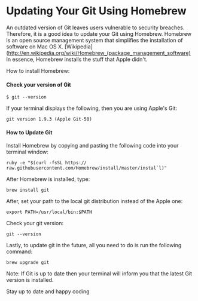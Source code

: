 Updating Your Git Using Homebrew
===

An outdated version of Git leaves users vulnerable to security breaches. Therefore, it is a good idea to update your Git using Homebrew. Homebrew is an open source management system that simplifies the installation of software on Mac OS X. [Wikipedia](http://en.wikipedia.org/wiki/Homebrew_(package_management_software) In essence, Homebrew installs the stuff that Apple didn't.

How to install Homebrew:

#### Check your version of Git

	$ git --version

If your terminal displays the following, then you are using Apple's Git:

	git version 1.9.3 (Apple Git-50)

#### How to Update Git

Install Homebrew by copying and pasting the following code into your terminal window:

	ruby -e "$(curl -fsSL https://	raw.githubusercontent.com/Homebrew/install/master/instal`l)"

After Homebrew is installed, type:

	brew install git

After, set your path to the local git distribution instead of the Apple one:

	export PATH=/usr/local/bin:$PATH

Check your git version:

	git --version

Lastly, to update git in the future, all you need to do is run the following command:

	brew upgrade git
	
Note: If Git is up to date then your terminal will inform you that the latest  Git version is installed.

Stay up to date and happy coding